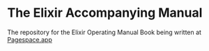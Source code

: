 # The Elixir Accompanying Manual
The repository for the Elixir Operating Manual Book being written at [Pagespace.app](https://pagespace.app)
